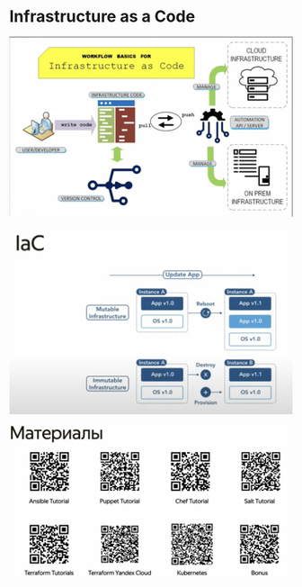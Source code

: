 # Infrastructure as a Code

![scheme](./img/iac/iac.png)

![mutable](./img/iac/mutable_immutable_infra.png)

![bonus](./img/iac/tutorials.png)